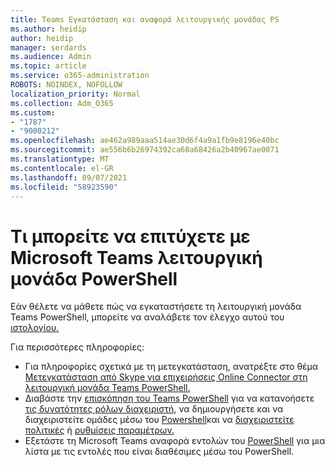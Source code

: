```yaml
---
title: Teams Εγκατάσταση και αναφορά λειτουργικής μονάδας PS
ms.author: heidip
author: heidip
manager: serdards
ms.audience: Admin
ms.topic: article
ms.service: o365-administration
ROBOTS: NOINDEX, NOFOLLOW
localization_priority: Normal
ms.collection: Adm_O365
ms.custom:
- "1787"
- "9000212"
ms.openlocfilehash: ae462a989aaa514ae30d6f4a9a1fb9e8196e40bc
ms.sourcegitcommit: ae556b6b26974392ca68a68426a2b40967ae0071
ms.translationtype: MT
ms.contentlocale: el-GR
ms.lasthandoff: 09/07/2021
ms.locfileid: "58923590"
---
```

# <a name="what-you-can-accomplish-with-microsoft-teams-powershell-module"></a>Τι μπορείτε να επιτύχετε με Microsoft Teams λειτουργική μονάδα PowerShell

Εάν θέλετε να μάθετε πώς να εγκαταστήσετε τη λειτουργική μονάδα Teams PowerShell, μπορείτε να αναλάβετε τον έλεγχο αυτού του [ιστολογίου.](https://blogs.technet.microsoft.com/skypehybridguy/2017/11/07/microsoft-teams-powershell-support/)

Για περισσότερες πληροφορίες:

- Για πληροφορίες σχετικά με τη μετεγκατάσταση, ανατρέξτε στο θέμα [Μετεγκατάσταση από Skype για επιχειρήσεις Online Connector στη λειτουργική μονάδα Teams PowerShell.](https://docs.microsoft.com/microsoftteams/teams-powershell-move-from-sfbo#how-to-migrate)
- Διαβάστε την [επισκόπηση του Teams PowerShell](https://docs.microsoft.com/MicrosoftTeams/teams-powershell-overview) για να κατανοήσετε [τις δυνατότητες ρόλων διαχειριστή](https://docs.microsoft.com/MicrosoftTeams/using-admin-roles), να δημιουργήσετε και να διαχειριστείτε ομάδες μέσω του [Powershell](https://docs.microsoft.com/MicrosoftTeams/teams-powershell-overview#creating-and-managing-teams-via-powershell)και να [διαχειριστείτε πολιτικές](https://docs.microsoft.com/MicrosoftTeams/teams-powershell-overview#managing-policies-via-powershell) ή [ρυθμίσεις παραμέτρων.](https://docs.microsoft.com/MicrosoftTeams/teams-powershell-overview#managing-configurations-via-powershell) 
- Εξετάστε τη Microsoft Teams αναφορά εντολών του [PowerShell](https://docs.microsoft.com/powershell/module/teams/?view=teams-ps) για μια λίστα με τις εντολές που είναι διαθέσιμες μέσω του PowerShell. 
